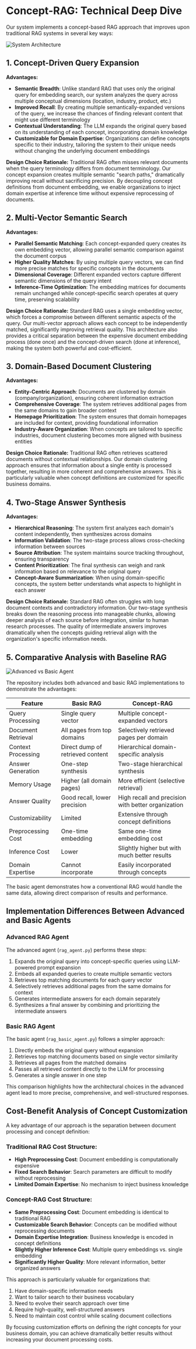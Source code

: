 # Concept-RAG: Technical Deep Dive

Our system implements a concept-based RAG approach that improves upon traditional RAG systems in several key ways:


![System Architecture](concept-rag-flow.png)

## 1. Concept-Driven Query Expansion

**Advantages:**
- **Semantic Breadth**: Unlike standard RAG that uses only the original query for embedding search, our system analyzes the query across multiple conceptual dimensions (location, industry, product, etc.)
- **Improved Recall**: By creating multiple semantically-expanded versions of the query, we increase the chances of finding relevant content that might use different terminology
- **Contextual Understanding**: The LLM expands the original query based on its understanding of each concept, incorporating domain knowledge
- **Customizable for Domain Expertise**: Organizations can define concepts specific to their industry, tailoring the system to their unique needs without changing the underlying document embeddings

**Design Choice Rationale:** 
Traditional RAG often misses relevant documents when the query terminology differs from document terminology. Our concept expansion creates multiple semantic "search paths," dramatically improving recall without sacrificing precision. By decoupling concept definitions from document embedding, we enable organizations to inject domain expertise at inference time without expensive reprocessing of documents.

## 2. Multi-Vector Semantic Search

**Advantages:**
- **Parallel Semantic Matching**: Each concept-expanded query creates its own embedding vector, allowing parallel semantic comparison against the document corpus
- **Higher Quality Matches**: By using multiple query vectors, we can find more precise matches for specific concepts in the documents
- **Dimensional Coverage**: Different expanded vectors capture different semantic dimensions of the query intent
- **Inference-Time Optimization**: The embedding matrices for documents remain unchanged while concept-specific search operates at query time, preserving scalability

**Design Choice Rationale:**
Standard RAG uses a single embedding vector, which forces a compromise between different semantic aspects of the query. Our multi-vector approach allows each concept to be independently matched, significantly improving retrieval quality. This architecture also provides a critical separation between the expensive document embedding process (done once) and the concept-driven search (done at inference), making the system both powerful and cost-efficient.

## 3. Domain-Based Document Clustering

**Advantages:**
- **Entity-Centric Approach**: Documents are clustered by domain (company/organization), ensuring coherent information extraction
- **Comprehensive Coverage**: The system retrieves additional pages from the same domains to gain broader context
- **Homepage Prioritization**: The system ensures that domain homepages are included for context, providing foundational information
- **Industry-Aware Organization**: When concepts are tailored to specific industries, document clustering becomes more aligned with business entities

**Design Choice Rationale:**
Traditional RAG often retrieves scattered documents without contextual relationships. Our domain clustering approach ensures that information about a single entity is processed together, resulting in more coherent and comprehensive answers. This is particularly valuable when concept definitions are customized for specific business domains.

## 4. Two-Stage Answer Synthesis

**Advantages:**
- **Hierarchical Reasoning**: The system first analyzes each domain's content independently, then synthesizes across domains
- **Information Validation**: The two-stage process allows cross-checking information between sources
- **Source Attribution**: The system maintains source tracking throughout, ensuring transparency
- **Content Prioritization**: The final synthesis can weigh and rank information based on relevance to the original query
- **Concept-Aware Summarization**: When using domain-specific concepts, the system better understands what aspects to highlight in each answer

**Design Choice Rationale:**
Standard RAG often struggles with long document contexts and contradictory information. Our two-stage synthesis breaks down the reasoning process into manageable chunks, allowing deeper analysis of each source before integration, similar to human research processes. The quality of intermediate answers improves dramatically when the concepts guiding retrieval align with the organization's specific information needs.

## 5. Comparative Analysis with Baseline RAG

![Advanced vs Basic Agent](demo.png)


The repository includes both advanced and basic RAG implementations to demonstrate the advantages:

| Feature | Basic RAG | Concept-RAG |
|---------|-----------|-------------|
| Query Processing | Single query vector | Multiple concept-expanded vectors |
| Document Retrieval | All pages from top domains | Selectively retrieved pages per domain |
| Context Processing | Direct dump of retrieved content | Hierarchical domain-specific analysis |
| Answer Generation | One-step synthesis | Two-stage hierarchical synthesis |
| Memory Usage | Higher (all domain pages) | More efficient (selective retrieval) |
| Answer Quality | Good recall, lower precision | High recall and precision with better organization |
| Customizability | Limited | Extensive through concept definitions |
| Preprocessing Cost | One-time embedding | Same one-time embedding cost |
| Inference Cost | Lower | Slightly higher but with much better results |
| Domain Expertise | Cannot incorporate | Easily incorporated through concepts |

The basic agent demonstrates how a conventional RAG would handle the same data, allowing direct comparison of results and performance.

## Implementation Differences Between Advanced and Basic Agents

### Advanced RAG Agent
The advanced agent (`rag_agent.py`) performs these steps:
1. Expands the original query into concept-specific queries using LLM-powered prompt expansion
2. Embeds all expanded queries to create multiple semantic vectors
3. Retrieves top matching documents for each query vector
4. Selectively retrieves additional pages from the same domains for context
5. Generates intermediate answers for each domain separately
6. Synthesizes a final answer by combining and prioritizing the intermediate answers

### Basic RAG Agent
The basic agent (`rag_basic_agent.py`) follows a simpler approach:
1. Directly embeds the original query without expansion
2. Retrieves top matching documents based on single vector similarity
3. Retrieves all pages from the matched domains
4. Passes all retrieved content directly to the LLM for processing
5. Generates a single answer in one step

This comparison highlights how the architectural choices in the advanced agent lead to more precise, comprehensive, and well-structured responses.

## Cost-Benefit Analysis of Concept Customization

A key advantage of our approach is the separation between document processing and concept definition:

### Traditional RAG Cost Structure:
- **High Preprocessing Cost**: Document embedding is computationally expensive
- **Fixed Search Behavior**: Search parameters are difficult to modify without reprocessing
- **Limited Domain Expertise**: No mechanism to inject business knowledge

### Concept-RAG Cost Structure:
- **Same Preprocessing Cost**: Document embedding is identical to traditional RAG
- **Customizable Search Behavior**: Concepts can be modified without reprocessing documents
- **Domain Expertise Integration**: Business knowledge is encoded in concept definitions
- **Slightly Higher Inference Cost**: Multiple query embeddings vs. single embedding
- **Significantly Higher Quality**: More relevant information, better organized answers

This approach is particularly valuable for organizations that:
1. Have domain-specific information needs
2. Want to tailor search to their business vocabulary
3. Need to evolve their search approach over time
4. Require high-quality, well-structured answers
5. Need to maintain cost control while scaling document collections

By focusing customization efforts on defining the right concepts for your business domain, you can achieve dramatically better results without increasing your document processing costs. 